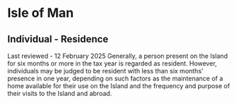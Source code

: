 # Isle of Man
## Individual - Residence
Last reviewed - 12 February 2025
Generally, a person present on the Island for six months or more in the tax year is regarded as resident. However, individuals may be judged to be resident with less than six months’ presence in one year, depending on such factors as the maintenance of a home available for their use on the Island and the frequency and purpose of their visits to the Island and abroad.
